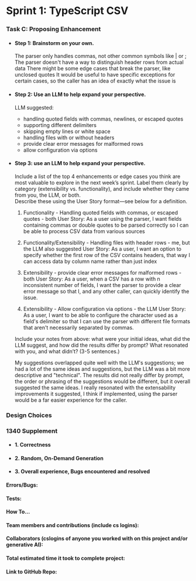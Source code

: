 # Sprint 1: TypeScript CSV

### Task C: Proposing Enhancement

- #### Step 1: Brainstorm on your own.
    The parser only handles commas, not other common symbols like | or ;
    The parser doesn't have a way to distinguish header rows from actual data
    There might be some edge cases that break the parser, like unclosed quotes
    It would be useful to have specific exceptions for certain cases, so the caller has an idea of exactly what the issue is
    
- #### Step 2: Use an LLM to help expand your perspective.
    LLM suggested: 
    - handling quoted fields with commas, newlines, or escaped quotes
    - supporting different delimiters
    - skipping empty lines or white space
    - handling files with or without headers
    - provide clear error messages for malformed rows
    - allow configuration via options


- #### Step 3: use an LLM to help expand your perspective.

    Include a list of the top 4 enhancements or edge cases you think are most valuable to explore in the next week’s sprint. Label them clearly by category (extensibility vs. functionality), and include whether they came from you, the LLM, or both.   
    Describe these using the User Story format—see below for a definition. 
    
    1. Functionality - Handling quoted fields with commas, or escaped quotes - both
    User Story: As a user using the parser, I want fields containing commas or double quotes to be parsed correctly so I can be able to process CSV data from various sources

    2. Functionality/Extensibility - Handling files with header rows - me, but the LLM also suggested
    User Story: As a user, I want an option to specify whether the first row of the CSV contains headers, that way I can access data by column name rather than just index

    3. Extensibility - provide clear error messages for malformed rows - both
    User Story: As a user, when a CSV has a row with n inconsistent number of fields, I want the parser to provide a clear error message so that I, and any other caller, can quickly identify the issue.


    4. Extensibility - Allow configuration via options - the LLM
    User Story: As a user, I want to be able to configure the character used as a field's delimiter so that I can use the parser with different file formats that aren't necessarily separated by commas.


    Include your notes from above: what were your initial ideas, what did the LLM suggest, and how did the results differ by prompt? What resonated with you, and what didn’t? (3-5 sentences.) 
    
    My suggestions overlapped quite well with the LLM's suggestions; we had a lot of the same ideas and suggestions, but the LLM was a bit more descriptive and "technical". The results did not really differ by prompt, the order or phrasing of the suggestions would be different, but it overall suggested the same ideas. I really resonated with the extensability improvements it suggested, I think if implemented, using the parser would be a far easier experience for the caller.

### Design Choices

### 1340 Supplement

- #### 1. Correctness

- #### 2. Random, On-Demand Generation

- #### 3. Overall experience, Bugs encountered and resolved
#### Errors/Bugs:
#### Tests:
#### How To…

#### Team members and contributions (include cs logins):

#### Collaborators (cslogins of anyone you worked with on this project and/or generative AI):
#### Total estimated time it took to complete project:
#### Link to GitHub Repo:  
